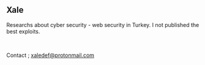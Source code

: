 ## Xale 
Researchs about cyber security - web security in Turkey. I not published the best exploits.

<br>

Contact ; xaledef@protonmail.com
